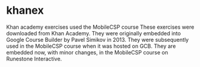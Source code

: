 # khanex
Khan academy exercises used the MobileCSP course
These exercises were downloaded from Khan Academy.  They were originally embedded into Google Course Builder by Pavel Simikov in 2013. They were subsequently used in the MobileCSP course when it was hosted on GCB. They are embedded now, with minor changes, in the MobileCSP course on Runestone Interactive. 
